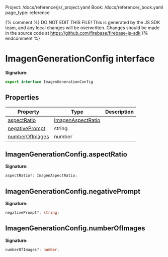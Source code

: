 Project: /docs/reference/js/_project.yaml
Book: /docs/reference/_book.yaml
page_type: reference

{% comment %}
DO NOT EDIT THIS FILE!
This is generated by the JS SDK team, and any local changes will be
overwritten. Changes should be made in the source code at
https://github.com/firebase/firebase-js-sdk
{% endcomment %}

# ImagenGenerationConfig interface
<b>Signature:</b>

```typescript
export interface ImagenGenerationConfig 
```

## Properties

|  Property | Type | Description |
|  --- | --- | --- |
|  [aspectRatio](./vertexai.imagengenerationconfig.md#imagengenerationconfigaspectratio) | [ImagenAspectRatio](./vertexai.md#imagenaspectratio) |  |
|  [negativePrompt](./vertexai.imagengenerationconfig.md#imagengenerationconfignegativeprompt) | string |  |
|  [numberOfImages](./vertexai.imagengenerationconfig.md#imagengenerationconfignumberofimages) | number |  |

## ImagenGenerationConfig.aspectRatio

<b>Signature:</b>

```typescript
aspectRatio?: ImagenAspectRatio;
```

## ImagenGenerationConfig.negativePrompt

<b>Signature:</b>

```typescript
negativePrompt?: string;
```

## ImagenGenerationConfig.numberOfImages

<b>Signature:</b>

```typescript
numberOfImages?: number;
```
